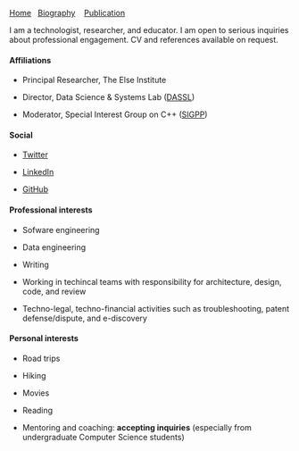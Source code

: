 [<u>Home</u>](/)&nbsp;&nbsp;&nbsp;[Biography](/bio)&nbsp;&nbsp;&nbsp;&nbsp;[Publication](/pubs)

I am a technologist, researcher, and educator. I am open to serious inquiries about professional engagement.
CV and references available on request. 

#### Affiliations

- Principal Researcher, The Else Institute

- Director, Data Science & Systems Lab ([DASSL](https://dassl.github.io/))

- Moderator, Special Interest Group on C++ ([SIGPP](https://sigcpp.github.io/))


#### Social

- [Twitter](https://twitter.com/smurthys)

- [LinkedIn](https://www.linkedin.com/in/seanmurthy/)

- [GitHub](https://github.com/smurthys)


#### Professional interests

- Sofware engineering

- Data engineering

- Writing

- Working in techincal teams with responsibility for architecture, design, code, and review

- Techno-legal, techno-financial activities such as troubleshooting, patent defense/dispute, and e-discovery


#### Personal interests

- Road trips

- Hiking

- Movies

- Reading

- Mentoring and coaching: **accepting inquiries** (especially from undergraduate Computer Science students)
